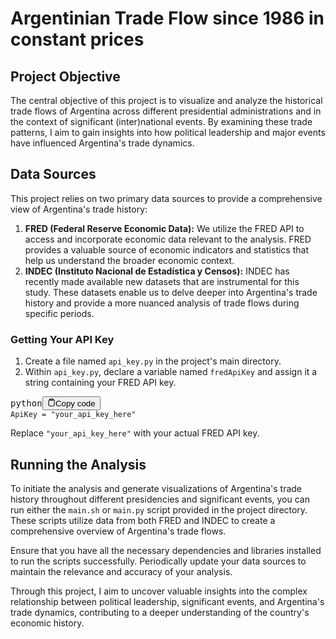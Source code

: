 # Argentinian Trade Flow since 1986 in constant prices

## Project Objective

The central objective of this project is to visualize and analyze the historical trade flows of Argentina across different presidential administrations and in the context of significant (inter)national events. By examining these trade patterns, I aim to gain insights into how political leadership and major events have influenced Argentina's trade dynamics.

## Data Sources

This project relies on two primary data sources to provide a comprehensive view of Argentina's trade history:

1. **FRED (Federal Reserve Economic Data):** We utilize the FRED API to access and incorporate economic data relevant to the analysis. FRED provides a valuable source of economic indicators and statistics that help us understand the broader economic context.
2. **INDEC (Instituto Nacional de Estadística y Censos):** INDEC has recently made available new datasets that are instrumental for this study. These datasets enable us to delve deeper into Argentina's trade history and provide a more nuanced analysis of trade flows during specific periods.

### Getting Your API Key

1. Create a file named `api_key.py` in the project's main directory.
2. Within `api_key.py`, declare a variable named `fredApiKey` and assign it a string containing your FRED API key.

<pre><div class="bg-black rounded-md mb-4"><div class="flex items-center relative text-gray-200 bg-gray-800 px-4 py-2 text-xs font-sans justify-between rounded-t-md"><span>python</span><button class="flex ml-auto gap-2"><svg stroke="currentColor" fill="none" stroke-width="2" viewBox="0 0 24 24" stroke-linecap="round" stroke-linejoin="round" class="icon-sm" height="1em" width="1em" xmlns="http://www.w3.org/2000/svg"><path d="M16 4h2a2 2 0 0 1 2 2v14a2 2 0 0 1-2 2H6a2 2 0 0 1-2-2V6a2 2 0 0 1 2-2h2"></path><rect x="8" y="2" width="8" height="4" rx="1" ry="1"></rect></svg>Copy code</button></div><div class="p-4 overflow-y-auto"><code class="!whitespace-pre hljs language-python">ApiKey = "your_api_key_here"</code></div></div></pre>

   Replace `"your_api_key_here"` with your actual FRED API key.

## Running the Analysis

To initiate the analysis and generate visualizations of Argentina's trade history throughout different presidencies and significant events, you can run either the `main.sh` or `main.py` script provided in the project directory. These scripts utilize data from both FRED and INDEC to create a comprehensive overview of Argentina's trade flows.

Ensure that you have all the necessary dependencies and libraries installed to run the scripts successfully. Periodically update your data sources to maintain the relevance and accuracy of your analysis.

Through this project, I aim to uncover valuable insights into the complex relationship between political leadership, significant events, and Argentina's trade dynamics, contributing to a deeper understanding of the country's economic history.
